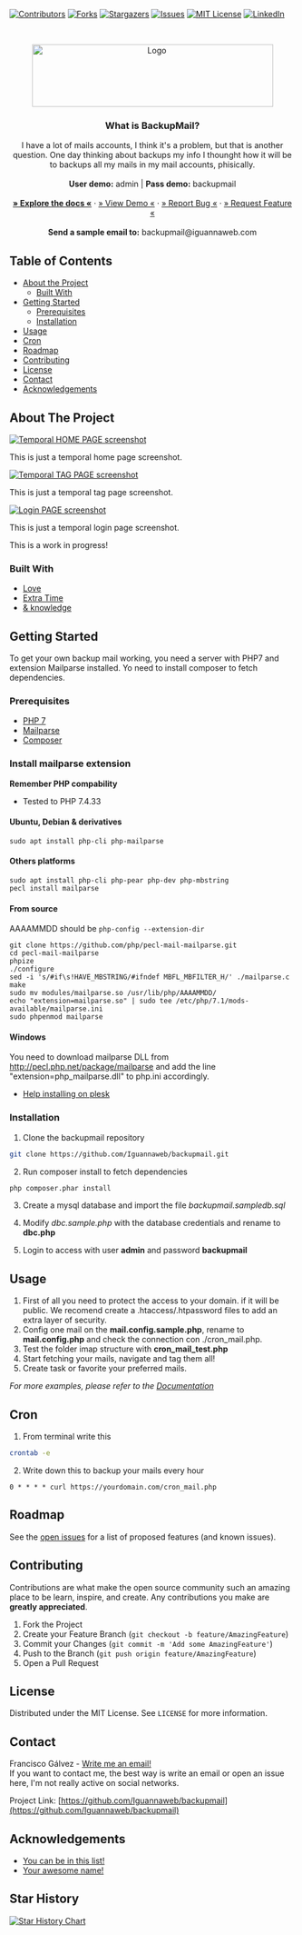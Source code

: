 <!-- PROJECT SHIELDS -->
<!--
*** I'm using markdown "reference style" links for readability.
*** Reference links are enclosed in brackets [ ] instead of parentheses ( ).
*** See the bottom of this document for the declaration of the reference variables
*** for contributors-url, forks-url, etc. This is an optional, concise syntax you may use.
*** https://www.markdownguide.org/basic-syntax/#reference-style-links
-->
[![Contributors][contributors-shield]][contributors-url]
[![Forks][forks-shield]][forks-url]
[![Stargazers][stars-shield]][stars-url]
[![Issues][issues-shield]][issues-url]
[![MIT License][license-shield]][license-url]
[![LinkedIn][linkedin-shield]][linkedin-url]




<!-- PROJECT LOGO -->
<br />
<p align="center">
  <a href="https://github.com/Iguannaweb/backupmail">
    <img src="/igw_template/assets/img/backupmail.png" alt="Logo" width="425" height="110">
  </a>

  <h3 align="center">What is BackupMail?</h3>

  <p align="center">
    I have a lot of mails accounts, I think it's a problem, but that is another question. One day thinking about backups my info I thounght how it will be to backups all my mails in my mail accounts, phisically.
    <br />
    <br />
    <strong>User demo:</strong> admin | <strong>Pass demo:</strong> backupmail
    <br />
    <br />
    <a href="#"><strong>&raquo; Explore the docs &laquo;</strong></a> 
    ·
    <a href="https://backupmail.iguannaweb.com/">&raquo; View Demo &laquo;</a>
    ·
    <a href="https://github.com/Iguannaweb/backupmail/issues">&raquo; Report Bug &laquo;</a>
    ·
    <a href="https://github.com/Iguannaweb/backupmail/issues">&raquo; Request Feature &laquo;</a>
    <br />
    <br />
    <strong>Send a sample email to:</strong> backupmail@iguannaweb.com
  </p>
</p>



<!-- TABLE OF CONTENTS -->
## Table of Contents

* [About the Project](#about-the-project)
  * [Built With](#built-with)
* [Getting Started](#getting-started)
  * [Prerequisites](#prerequisites)
  * [Installation](#installation)
* [Usage](#usage)
* [Cron](#cron)
* [Roadmap](#roadmap)
* [Contributing](#contributing)
* [License](#license)
* [Contact](#contact)
* [Acknowledgements](#acknowledgements)



<!-- ABOUT THE PROJECT -->
## About The Project

[![Temporal HOME PAGE screenshot][product-screenshot-1]](https://backupmail.iguannaweb.com/)

This is just a temporal home page screenshot.

[![Temporal TAG PAGE screenshot][product-screenshot-2]](https://backupmail.iguannaweb.com/)

This is just a temporal tag page screenshot.

[![Login PAGE screenshot][product-screenshot-3]](https://backupmail.iguannaweb.com/)

This is just a temporal login page screenshot.

This is a work in progress!


### Built With

* [Love](https://www.iguannaweb.com)
* [Extra Time](https://www.iguannaweb.com)
* [& knowledge](https://www.iguannaweb.com)



<!-- GETTING STARTED -->
## Getting Started

To get your own backup mail working, you need a server with PHP7 and extension Mailparse installed. Yo need to install composer to fetch dependencies.

### Prerequisites

* [PHP 7](https://www.php.net/downloads.php)
* [Mailparse](https://www.php.net/manual/en/book.mailparse.php)
* [Composer](https://getcomposer.org/doc/00-intro.md)

### Install mailparse extension

<strong>Remember PHP compability</strong><br>
- Tested to PHP 7.4.33 

#### Ubuntu, Debian & derivatives
```
sudo apt install php-cli php-mailparse
```

#### Others platforms
```
sudo apt install php-cli php-pear php-dev php-mbstring
pecl install mailparse
```

#### From source

AAAAMMDD should be `php-config --extension-dir`
```
git clone https://github.com/php/pecl-mail-mailparse.git
cd pecl-mail-mailparse
phpize
./configure
sed -i 's/#if\s!HAVE_MBSTRING/#ifndef MBFL_MBFILTER_H/' ./mailparse.c
make
sudo mv modules/mailparse.so /usr/lib/php/AAAAMMDD/
echo "extension=mailparse.so" | sudo tee /etc/php/7.1/mods-available/mailparse.ini
sudo phpenmod mailparse
```

#### Windows
You need to download mailparse DLL from http://pecl.php.net/package/mailparse and add the line "extension=php_mailparse.dll" to php.ini accordingly.

- [Help installing on plesk](https://talk.plesk.com/threads/installing-the-php-extensions-mailparse-mbstring.352973/)


### Installation
 
1. Clone the backupmail repository
```sh
git clone https://github.com/Iguannaweb/backupmail.git
```
2. Run composer install to fetch dependencies
```sh
php composer.phar install
```
3. Create a mysql database and import the file _backupmail.sampledb.sql_

4. Modify _dbc.sample.php_ with the database credentials and rename to **dbc.php**

5. Login to access with user **admin** and password **backupmail**




<!-- USAGE EXAMPLES -->
## Usage

1. First of all you need to protect the access to your domain. if it will be public. We recomend create a .htaccess/.htpassword files to add an extra layer of security. 
2. Config one mail on the **mail.config.sample.php**, rename to **mail.config.php** and check the connection con ./cron_mail.php.
3. Test the folder imap structure with **cron_mail_test.php**
3. Start fetching your mails, navigate and tag them all!
4. Create task or favorite your preferred mails.

_For more examples, please refer to the [Documentation](https://backupmail.iguannaweb.com?go=docs)_

<!-- CONFIG CRON -->
## Cron
1. From terminal write this
```sh
crontab -e
``` 
2. Write down this to backup your mails every hour
```shStat
0 * * * * curl https://yourdomain.com/cron_mail.php
```

<!-- ROADMAP -->
## Roadmap

See the [open issues](https://github.com/Iguannaweb/backupmail/issues) for a list of proposed features (and known issues).



<!-- CONTRIBUTING -->
## Contributing

Contributions are what make the open source community such an amazing place to be learn, inspire, and create. Any contributions you make are **greatly appreciated**.

1. Fork the Project
2. Create your Feature Branch (`git checkout -b feature/AmazingFeature`)
3. Commit your Changes (`git commit -m 'Add some AmazingFeature'`)
4. Push to the Branch (`git push origin feature/AmazingFeature`)
5. Open a Pull Request



<!-- LICENSE -->
## License

Distributed under the MIT License. See `LICENSE` for more information.



<!-- CONTACT -->
## Contact

Francisco Gálvez - [Write me an email!](mailto:info@iguannaweb.com)  
If you want to contact me, the best way is write an email or open an issue here, I'm not really active on social networks.


Project Link: [https://github.com/Iguannaweb/backupmail](https://github.com/Iguannaweb/backupmail)


<!-- ACKNOWLEDGEMENTS -->
## Acknowledgements

* [You can be in this list!](https://github.com/Iguannaweb/backupmail/issues)
* [Your awesome name!](...)


## Star History

[![Star History Chart](https://api.star-history.com/svg?repos=Iguannaweb/backupmail&type=Date)](https://star-history.com/#Iguannaweb/backupmail&Date)



<!-- MARKDOWN LINKS & IMAGES -->
<!-- https://www.markdownguide.org/basic-syntax/#reference-style-links -->
[contributors-shield]: https://img.shields.io/github/contributors/iguannaweb/backupmail.svg?style=flat-square
[contributors-url]: https://github.com/Iguannaweb/backupmail/graphs/contributors
[forks-shield]: https://img.shields.io/github/forks/iguannaweb/backupmail.svg?style=flat-square
[forks-url]: https://github.com/Iguannaweb/backupmail/network/members
[stars-shield]: https://img.shields.io/github/stars/iguannaweb/backupmail.svg?style=flat-square
[stars-url]: https://github.com/Iguannaweb/backupmail/stargazers
[issues-shield]: https://img.shields.io/github/issues/iguannaweb/backupmail.svg?style=flat-square
[issues-url]: https://github.com/Iguannaweb/backupmail/issues
[license-shield]: https://img.shields.io/github/license/iguannaweb/backupmail.svg?style=flat-square
[license-url]: https://github.com/Iguannaweb/backupmail/blob/master/LICENSE.txt
[linkedin-shield]: https://img.shields.io/badge/-LinkedIn-black.svg?style=flat-square&logo=linkedin&colorB=555
[linkedin-url]: https://www.linkedin.com/in/crishnakh
[product-screenshot-1]: igw_template/images/screenshot1.png
[product-screenshot-2]: igw_template/images/screenshot2.png
[product-screenshot-3]: igw_template/images/screenshot3.png
